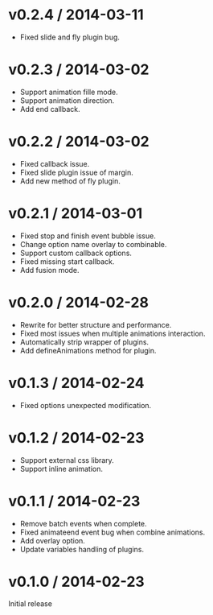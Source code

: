# v0.2.4 / 2014-03-11

* Fixed slide and fly plugin bug.

# v0.2.3 / 2014-03-02

* Support animation fille mode.
* Support animation direction.
* Add end callback.

# v0.2.2 / 2014-03-02

* Fixed callback issue.
* Fixed slide plugin issue of margin.
* Add new method of fly plugin.

# v0.2.1 / 2014-03-01

* Fixed stop and finish event bubble issue.
* Change option name overlay to combinable.
* Support custom callback options.
* Fixed missing start callback.
* Add fusion mode.

# v0.2.0 / 2014-02-28

* Rewrite for better structure and performance.
* Fixed most issues when multiple animations interaction.
* Automatically strip wrapper of plugins.
* Add defineAnimations method for plugin.

# v0.1.3 / 2014-02-24

* Fixed options unexpected modification.

# v0.1.2 / 2014-02-23

* Support external css library.
* Support inline animation.

# v0.1.1 / 2014-02-23

* Remove batch events when complete.
* Fixed animateend event bug when combine animations.
* Add overlay option.
* Update variables handling of plugins.

# v0.1.0 / 2014-02-23

Initial release
